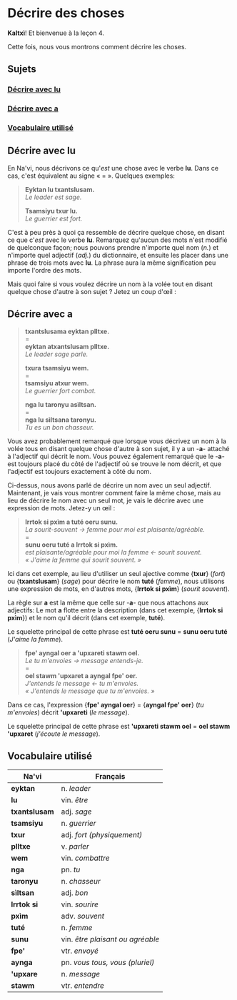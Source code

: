 # Décrire des choses

**Kaltxì**! Et bienvenue à la leçon 4.

Cette fois, nous vous montrons comment décrire les choses.

## Sujets

### [Décrire avec lu](#a1)

### [Décrire avec a](#a2)

### [Vocabulaire utilisé](#v)

<div id="a1"></div>

## Décrire avec lu

En Na'vi, nous décrivons ce qu'_est_ une chose avec le verbe **lu**. Dans ce cas, c'est équivalent au signe « = ». Quelques exemples:

> **Eyktan lu txantslusam.**<br>
> _Le leader est sage._
>
> **Tsamsiyu txur lu.**<br>
> _Le guerrier est fort._

C'est à peu près à quoi ça ressemble de décrire quelque chose, en disant ce que c'_est_ avec le verbe **lu**. Remarquez qu'aucun des mots n'est modifié de quelconque façon; nous pouvons prendre n'importe quel nom (_n._) et n'importe quel adjectif (_adj._) du dictionnaire, et ensuite les placer dans une phrase de trois mots avec **lu**. La phrase aura la même signification peu importe l'ordre des mots.

Mais quoi faire si vous voulez décrire un nom à la volée tout en disant quelque chose d'autre à son sujet ? Jetez un coup d'œil :

<div id="a2"></div>

## Décrire avec a

> **txantslusama eyktan plltxe.**<br>
> =<br>
> **eyktan atxantslusam plltxe.**<br>
> _Le leader sage parle._
>
> **txura tsamsiyu wem.**<br>
> =<br>
> **tsamsiyu atxur wem.**<br>
> _Le guerrier fort combat._
>
> **nga lu taronyu asìltsan.**<br>
> =<br>
> **nga lu sìltsana taronyu.**<br>
> _Tu es un bon chasseur._

Vous avez probablement remarqué que lorsque vous décrivez un nom à la volée tous en disant quelque chose d'autre à son sujet, il y a un -**a**- attaché à l'adjectif qui décrit le nom. Vous pouvez également remarqué que le -**a**- est toujours placé du côté de l'adjectif où se trouve le nom décrit, et que l'adjectif est toujours exactement à côté du nom.

Ci-dessus, nous avons parlé de décrire un nom avec un seul adjectif. Maintenant, je vais vous montrer comment faire la même chose, mais au lieu de décrire le nom avec un seul mot, je vais le décrire avec une expression de mots. Jetez-y un œil :

> **lrrtok si pxìm a tuté oeru sunu.**<br>
> _La sourit-souvent -> femme pour moi est plaisante/agréable._<br>
> =<br>
> **sunu oeru tuté a lrrtok si pxìm.**<br>
> _est plaisante/agréable pour moi la femme &lt;- sourit souvent._<br>
> _« J'aime la femme qui sourit souvent. »_<br>

Ici dans cet exemple, au lieu d'utiliser un seul ajective comme {**txur**} (_fort_) ou {**txantslusam**} (_sage_) pour décrire le nom **tuté** (_femme_), nous utilisons une expression de mots, en d'autres mots, {**lrrtok si pxìm**} (_sourit souvent_).

La règle sur **a** est la même que celle sur -**a**- que nous attachons aux adjectifs: Le mot **a** flotte entre la description (dans cet exemple, {**lrrtok si pxìm**}) et le nom qu'il décrit (dans cet exemple, **tuté**).

Le squelette principal de cette phrase est **tuté oeru sunu** = **sunu oeru tuté** (_J'aime la femme_).

> **fpe' ayngal oer a 'upxareti stawm oel.**<br>
> _Le tu m'envoies -> message entends-je._<br>
> =<br>
> **oel stawm 'upxaret a ayngal fpe' oer.**<br>
> _J'entends le message &lt;- tu m'envoies._<br>
> _« J'entends le message que tu m'envoies. »_

Dans ce cas, l'expression {**fpe' ayngal oer**} = {**ayngal fpe' oer**} (_tu m'envoies_) décrit **'upxareti** (_le message_).

Le squelette principal de cette phrase est **'upxareti stawm oel** = **oel stawm 'upxaret** (_j'écoute le message_).

<div id="v"></div>

## Vocabulaire utilisé

| Na'vi           | Français                       |
| --------------- | ------------------------------ |
| **eyktan**      | n. _leader_                    |
| **lu**          | vin. _être_                    |
| **txantslusam** | adj. _sage_                    |
| **tsamsiyu**    | n. _guerrier_                  |
| **txur**        | adj. _fort (physiquement)_     |
| **plltxe**      | v. _parler_                    |
| **wem**         | vin. _combattre_               |
| **nga**         | pn. _tu_                       |
| **taronyu**     | n. _chasseur_                  |
| **sìltsan**     | adj. _bon_                     |
| **lrrtok si**   | vin. _sourire_                 |
| **pxìm**        | adv. _souvent_                 |
| **tuté**        | n. _femme_                     |
| **sunu**        | vin. _être plaisant ou agréable_ |
| **fpe'**        | vtr. _envoyé_                  |
| **aynga**       | pn. _vous tous, vous (pluriel)_    |
| **'upxare**     | n. _message_                   |
| **stawm**       | vtr. _entendre_                |
